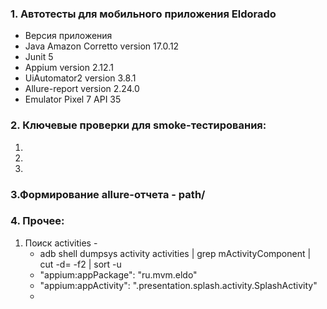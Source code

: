 ### 1. Автотесты для мобильного приложения Eldorado

* Версия приложения
* Java Amazon Corretto version 17.0.12
* Junit 5
* Appium version 2.12.1
* UiAutomator2 version 3.8.1
* Allure-report version 2.24.0
* Emulator Pixel 7 API 35

### 2. Ключевые проверки для smoke-тестирования:
1.

2.

3.

### 3.Формирование allure-отчета - path/

### 4. Прочее:
1. Поиск activities -
   * adb shell dumpsys activity activities | grep mActivityComponent | cut -d= -f2 | sort -u
   * "appium:appPackage": "ru.mvm.eldo"
   * "appium:appActivity": ".presentation.splash.activity.SplashActivity"
   * 

